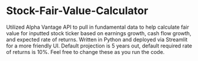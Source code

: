# Stock-Fair-Value-Calculator
Utilized Alpha Vantage API to pull in fundamental data to help calculate fair value for inputted stock ticker based on earnings growth, cash flow growth, and expected rate of returns. Written in Python and deployed via Streamlit for a more friendly UI. Default projection is 5 years out, default required rate of returns is 10%. Feel free to change these as you run the code. 
